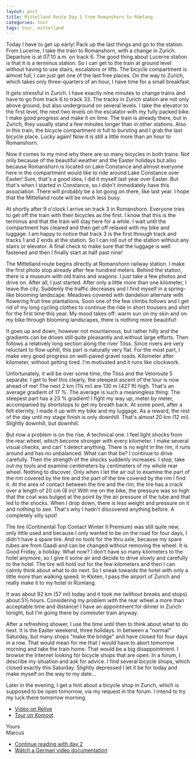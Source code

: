 ```yaml
---
layout: post
title: Mittelland Route Day 1 from Romanshorn to Rümlang
categories: tour
tags: tour, mittelland
---
```


Today I have to get up early! Pack up the last things and go to the station. From Lucerne, I take the train to Romanshorn, with a change in Zurich. Departure is at 07:10 a.m. on track 6. The good thing about Lucerne station is that it is a terminus station. So I can get to the train at ground level without having to use stairs, escalators or lifts. The bicycle compartment is almost full, I can just get one of the last free places. On the way to Zurich, which takes only three-quarters of an hour, I have time for a small breakfast.

It gets stressful in Zurich. I have exactly nine minutes to change trains and have to go from track 6 to track 33. The tracks in Zurich station are not only above ground, but also underground on several levels. I take the elevator to the first level, the next two levels on the escalator with my fully packed bike. I make good progress and make it on time. The train is already there, but in Zurich, they usually stand a few minutes longer than in other stations. Also in this train, the bicycle compartment is full to bursting and I grab the last bicycle place. Lucky again! Now it is still a little more than an hour to Romanshorn.

Now it comes to my mind why there are so many bicycles in both trains: Not only because of the beautiful weather and the Easter holidays but also because Romanshorn is located on Lake Constance and almost everyone here in the compartment would like to ride around Lake Constance over Easter! Sure, that's a good idea, I did it myself last year over Easter. But that's when I started in Constance, so I didn't immediately have this association. There will probably be a lot going on there, like last year. I hope that the Mittelland route will be much less busy.

At shortly after 9 o'clock I arrive on track 3 in Romanshorn. Everyone tries to get off the train with their bicycles as the first. I know that this is the terminus and that the train will stay here for a while. I wait until the compartment has cleared and then get off relaxed with my bike and luggage. I am happy to notice that track 3 is the first through track and tracks 1 and 2 ends at the station. So I can roll out of the station without any stairs or elevator. A final check to make sure that the luggage is well fastened and then I finally start at half past nine!

The Mittelland route begins directly at Romanshorn railway station. I make the first photo stop already after few hundred meters. Behind the station, there is a museum with old trains and wagons. I just take a few photos and drive on. After all, I just started. After only a little more than one kilometer, I leave the city. Suddenly the traffic decreases and I find myself in a spring-like blooming landscape. Meadows covered with dandelion alternate with flowering fruit tree plantations. Soon one of the few climbs follows and I get rid of my long cycling clothes to continue the ride in short trousers and shirt for the first time this year. My mood takes off: warm sun on my skin and on my bike through blooming landscapes, there is nothing more beautiful!

It goes up and down, however not mountainous, but rather hilly and the gradients can be driven still quite pleasantly and without large efforts. Then follows a relatively long section along the river Töss. Since rivers are very reluctant to flow uphill, this part is naturally very flat. For the most part, I make very good progress on well-paved gravel roads. Kilometer after kilometer, without getting tired. I'm motivated and it runs like clockwork.

Unfortunately, it will be over some time, the Töss and the Veloroute 5 separate. I get to feel this clearly, the steepest ascent of the tour is now ahead of me! The next 2 km (1¼ mi) are 130 m (427 ft) high. That's an average gradient of 17 %. The average is such a meaningless thing: The steepest part has a 23 % gradient! I fight my way up, meter by meter, accompanied by shortstops to get my breath back. At some point, after a felt eternity, I made it up with my bike and my luggage. As a reward, the rest of the day until my stage finish is only downhill. That's almost 20 km (12 mi). Slightly downhill, but downhill.

But now a problem is on the rise. A technical one. I feel light shocks from the rear wheel, which become stronger with every kilometer. I make several visual checks, and can' t detect anything. There is no eight in the rim, it runs around and has no unbalanced. What can that be? I continue to drive carefully. Then the strength of the shocks suddenly increases. I stop, take out my tools and examine centimeters by centimeters of my whole rear wheel. Nothing to discover. Only when I let the air out to examine the part of the rim covered by the tire and the part of the tire covered by the rim I find it. At the area of contact between the tire and the rim, the tire has a crack over a length of 20 cm (8 in)! With me on the bike, the pressure was so high that the coat was bulged at the point by the air pressure of the tube and that led to the shocks. When I drop down, there is less weight and pressure on it and nothing to see. That's why I hadn't discovered anything before. A completely silly spot!

The tire (Continental Top Contact Winter II Premium) was still quite new, only little used and because I only wanted to be on the road for four days, I didn't have a spare tire. And no tools for the thru axle, because my spare tubes are from Gaadi and can be changed without removing the wheel. It is Good Friday, a holiday. What now? I don't have so many kilometers to the hotel anymore, so I give it some air and decide to drive slowly and carefully to the hotel. The tire will hold out for the few kilometers and then I can calmly think about what to do next. So I sneak towards the hotel with only a little more than walking speed. In Kloten, I pass the airport of Zurich and really make it to my hotel in Rümlang.

It was about 92 km (57 mi) today and it took me (without breaks and stops) about 5½ hours. Considering my problem with the rear wheel a more than acceptable time and distance! I have an appointment for dinner in Zurich tonight, but I'm going there by commuter train anyway.

After a refreshing shower, I use the time until then to think about what to do next. It is the Easter weekend, three holidays. In between a "normal" Saturday, but many shops "make the bridge" and have closed for four days in a row. That would mean for me that I would have to abort tomorrow morning and take the train home. That would be a big disappointment. I browse the Internet looking for bicycle shops that are open. In a forum, I describe my situation and ask for advice. I find several bicycle shops, which closed exactly this Saturday. Slightly depressed I let it be for today and make myself on the way to my date…

Later in the evening, I get a hint about a bicycle shop in Zurich, which is supposed to be open tomorrow, via my request in the forum. I intend to try my luck there tomorrow morning.

- [Video on Relive](https://www.relive.cc/view/g33254972143)
- [Tour on Komoot](https://www.komoot.com/tour/62886339/zoom)

Yours  
Marcus

- [Continue reading with day 2](/Mittelland-Route-Day-2)
- [Watch a German video documentation](/Mittelland-Route-Video)

